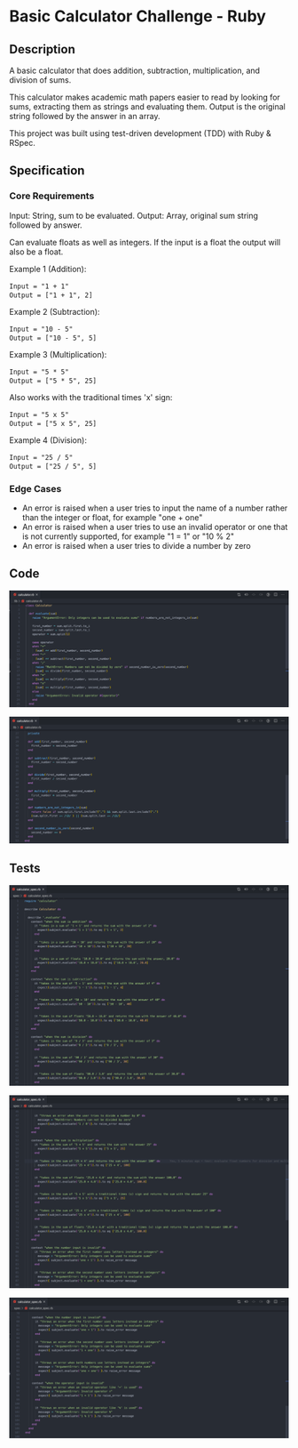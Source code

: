 # Basic Calculator Challenge - Ruby

## Description

A basic calculator that does addition, subtraction, multiplication, and division of sums.

This calculator makes academic math papers easier to read by looking for sums, extracting them as strings and evaluating them. Output is the original string followed by the answer in an array. 

This project was built using test-driven development (TDD) with Ruby & RSpec.

## Specification

### Core Requirements

Input: String, sum to be evaluated.
Output: Array, original sum string followed by answer.

Can evaluate floats as well as integers. If the input is a float the output will also be a float.

Example 1 (Addition): 
```
Input = "1 + 1"
Output = ["1 + 1", 2]
```
Example 2 (Subtraction):
```
Input = "10 - 5"
Output = ["10 - 5", 5]
```
Example 3 (Multiplication):
```
Input = "5 * 5"
Output = ["5 * 5", 25]
```
Also works with the traditional times 'x' sign:
```
Input = "5 x 5"
Output = ["5 x 5", 25]
```

Example 4 (Division): 
```
Input = "25 / 5"
Output = ["25 / 5", 5]
```

### Edge Cases

- An error is raised when a user tries to input the name of a number rather than the integer or float, for example "one + one"
- An error is raised when a user tries to use an invalid operator or one that is not currently supported, for example "1 = 1" or "10 % 2"
- An error is raised when a user tries to divide a number by zero

## Code

![Ruby Code 1](https://github.com/BenSheridanEdwards/Basic_Calculator_Ruby/blob/master/images/Ruby%20Code/CalculatorCode-1.png)

![Ruby Code 2](https://github.com/BenSheridanEdwards/Basic_Calculator_Ruby/blob/master/images/Ruby%20Code/CalculatorCode-2.png)

## Tests

![RSpec Tests 1](https://github.com/BenSheridanEdwards/Basic_Calculator_Ruby/blob/master/images/RSpec%20Tests/CalculatorSpec-1.png)

![RSpec Tests 2](https://github.com/BenSheridanEdwards/Basic_Calculator_Ruby/blob/master/images/RSpec%20Tests/CalculatorSpec-2.png)

![RSpec Tests 3](https://github.com/BenSheridanEdwards/Basic_Calculator_Ruby/blob/master/images/RSpec%20Tests/CalculatorSpec-3.png)
